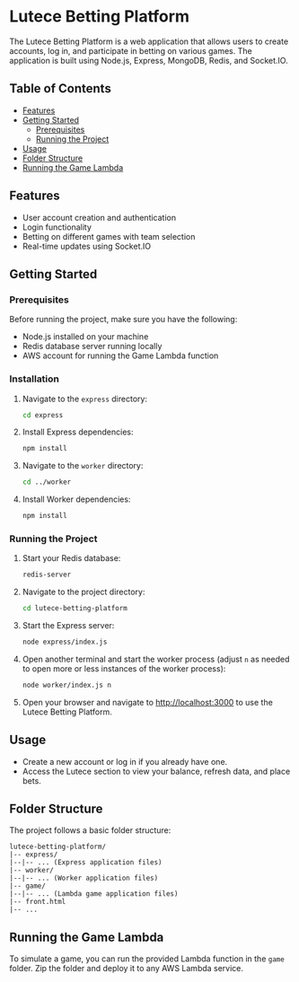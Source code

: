 # Lutece Betting Platform

The Lutece Betting Platform is a web application that allows users to create accounts, log in, and participate in betting on various games.
The application is built using Node.js, Express, MongoDB, Redis, and Socket.IO.

## Table of Contents

- [Features](#features)
- [Getting Started](#getting-started)
  - [Prerequisites](#prerequisites)
  - [Running the Project](#running-the-project)
- [Usage](#usage)
- [Folder Structure](#folder-structure)
- [Running the Game Lambda](#running-the-game-lambda)

## Features

- User account creation and authentication
- Login functionality
- Betting on different games with team selection
- Real-time updates using Socket.IO

## Getting Started

### Prerequisites

Before running the project, make sure you have the following:

- Node.js installed on your machine
- Redis database server running locally
- AWS account for running the Game Lambda function

### Installation

1. Navigate to the `express` directory:

    ```bash
    cd express
    ```

2. Install Express dependencies:

    ```bash
    npm install
    ```

3. Navigate to the `worker` directory:

    ```bash
    cd ../worker
    ```

4. Install Worker dependencies:

    ```bash
    npm install
    ```

### Running the Project

1. Start your Redis database:

   ```bash
   redis-server
   ```

2. Navigate to the project directory:

   ```bash
   cd lutece-betting-platform
   ```

3. Start the Express server:

   ```bash
   node express/index.js
   ```

4. Open another terminal and start the worker process (adjust `n` as needed to open more or less instances of the worker process):

   ```bash
   node worker/index.js n
   ```

5. Open your browser and navigate to [http://localhost:3000](http://localhost:3000) to use the Lutece Betting Platform.

## Usage

- Create a new account or log in if you already have one.
- Access the Lutece section to view your balance, refresh data, and place bets.

## Folder Structure

The project follows a basic folder structure:

```
lutece-betting-platform/
|-- express/
|--|-- ... (Express application files)
|-- worker/
|--|-- ... (Worker application files)
|-- game/
|--|-- ... (Lambda game application files)
|-- front.html
|-- ...
```

## Running the Game Lambda

To simulate a game, you can run the provided Lambda function in the `game` folder. Zip the folder and deploy it to any AWS Lambda service.
